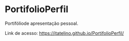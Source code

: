 # PortifolioPerfil
 Portifóliode apresentação pessoal.
 
 Link de acesso: https://itatelino.github.io/PortifolioPerfil/
